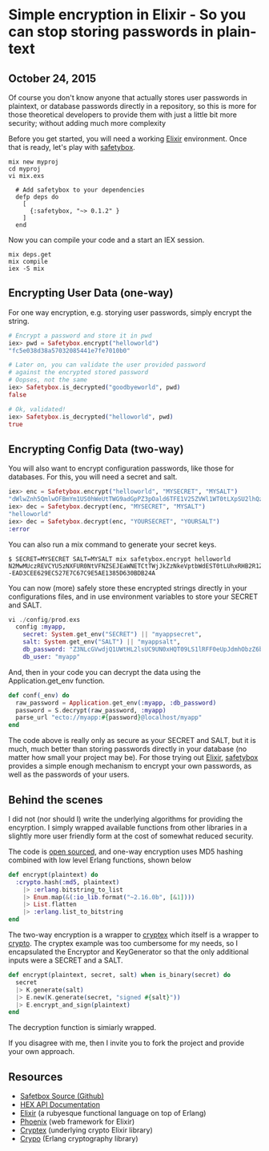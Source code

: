 # Simple encryption in Elixir - So you can stop storing passwords in plain-text
## October 24, 2015

Of course you don't know anyone that actually stores user passwords in plaintext, or database passwords directly in a repository, so this is more for those theoretical developers to provide them with just a little bit more security; without adding much more complexity

Before you get started, you will need a working [Elixir](https://elixir-lang.org/) environment. Once that is ready, let's play with [safetybox](https://github.com/aforward/safetybox).

```shell
mix new myproj
cd myproj
vi mix.exs

  # Add safetybox to your dependencies
  defp deps do
    [
      {:safetybox, "~> 0.1.2" }
    ]
  end
```

Now you can compile your code and a start an IEX session.

```shell
mix deps.get
mix compile
iex -S mix
```

## Encrypting User Data (one-way)

For one way encryption, e.g. storying user passwords, simply encrypt the string.

```elixir
# Encrypt a password and store it in pwd
iex> pwd = Safetybox.encrypt("helloworld")
"fc5e038d38a57032085441e7fe7010b0"

# Later on, you can validate the user provided password
# against the encrypted stored password
# Oopses, not the same
iex> Safetybox.is_decrypted("goodbyeworld", pwd)
false

# Ok, validated!
iex> Safetybox.is_decrypted("helloworld", pwd)
true
```

## Encrypting Config Data (two-way)

You will also want to encrypt configuration passwords, like those for databases.  For this, you will need a secret and salt.

```elixir
iex> enc = Safetybox.encrypt("helloworld", "MYSECRET", "MYSALT")
"dWlwZnh5QmlwOFBmYm1US0hWeUtTWG9adGpPZ3pOald6TFE1V25ZVWl1WT0tLXpSU2lhQzFQWDR0blc5VVNqZGV1b3c9PQ==--7C53B199CE26A6B39081236823329A606DFF37DF"
iex> dec = Safetybox.decrypt(enc, "MYSECRET", "MYSALT")
"helloworld"
iex> dec = Safetybox.decrypt(enc, "YOURSECRET", "YOURSALT")
:error
```

You can also run a mix command to generate your secret keys.

```shell
$ SECRET=MYSECRET SALT=MYSALT mix safetybox.encrypt helloworld
N2MwMUczREVCYU5zNXFUR0NtVFNZSEJEaWNETCtTWjJkZzNkeVptbWdEST0tLUhxRHB2R1ZxVUpNcmswWFRqdW9oa3c9PQ==--EAD3CEE629EC527E7C67C9E5AE1385D630BDB24A
```

You can now (more) safely store these encrypted strings directly in your configurations files, and in use environment variables to store your SECRET and SALT.

```elixir
vi ./config/prod.exs
  config :myapp,
    secret: System.get_env("SECRET") || "myappsecret",
    salt: System.get_env("SALT") || "myappsalt",
    db_password: "Z3NLcGVwdjQ1UWtHL2lsUC9UN0xHQT09LS1lRFF0eUpJdmhObzZ6b2lZNzVQRlVBPT0=--68B020579898BCE71B01B7558DB9C0D3D9305350",
    db_user: "myapp"
```
And, then in your code you can decrypt the data using the Application.get_env function.

```elixir
def conf(_env) do
  raw_password = Application.get_env(:myapp, :db_password)
  password = S.decrypt(raw_password, :myapp)
  parse_url "ecto://myapp:#{password}@localhost/myapp"
end
```

The code above is really only as secure as your SECRET and SALT, but it is much, much better than storing passwords directly in your database (no matter how small your project may be). For those trying out [Elixir](https://elixir-lang.org/), [safetybox](https://github.com/aforward/safetybox) provides a simple enough mechanism to encrypt your own passwords, as well as the passwords of your users.

## Behind the scenes

I did not (nor should I) write the underlying algorithms for providing the encyrption.  I simply wrapped available functions from other libraries in a slightly more user friendly form at the cost of somewhat reduced security.

The code is [open sourced](https://github.com/aforward/safetybox), and one-way encryption uses MD5 hashing combined with low level Erlang functions, shown below

```elixir
def encrypt(plaintext) do
  :crypto.hash(:md5, plaintext)
    |> :erlang.bitstring_to_list
    |> Enum.map(&(:io_lib.format("~2.16.0b", [&1])))
    |> List.flatten
    |> :erlang.list_to_bitstring
end
```

The two-way encryption is a wrapper to [cryptex](https://github.com/scrogson/cryptex) which itself is a wrapper to [crypto](http://erlang.org/doc/man/crypto.html).  The cryptex example was too cumbersome for my needs, so I encapsulated the Encryptor and KeyGenerator so that the only additional inputs were a SECRET and a SALT.

```elixir
def encrypt(plaintext, secret, salt) when is_binary(secret) do
  secret
  |> K.generate(salt)
  |> E.new(K.generate(secret, "signed #{salt}"))
  |> E.encrypt_and_sign(plaintext)
end
```

The decryption function is simiarly wrapped.

If you disagree with me, then I invite you to fork the project and provide your own approach.

## Resources

- [Safetbox Source (Github)](https://github.com/aforward/safetybox)
- [HEX API Documentation](https://hexdocs.pm/safetybox/)
- [Elixir](https://elixir-lang.org/) (a rubyesque functional language on top of Erlang)
- [Phoenix](https://github.com/phoenixframework/phoenix) (web framework for Elixir)
- [Cryptex](https://github.com/scrogson/cryptex) (underlying crypto Elixir library)
- [Crypo](https://erlang.org/doc/man/crypto.html) (Erlang cryptography library)
